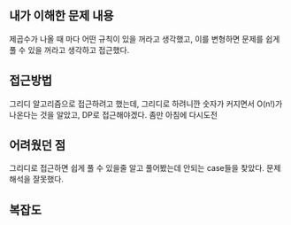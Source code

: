 ## 내가 이해한 문제 내용
제곱수가 나올 때 마다 어떤 규칙이 있을 꺼라고 생각했고, 이를 변형하면 문제를 쉽게 풀 수 있을 꺼라고 생각하고 접근했다.



## 접근방법
그리디 알고리즘으로 접근하려고 했는데, 그리디로 하려니깐 숫자가 커지면서 O(n!)가 나온다는 것을 알았고, DP로 접근해야겠다.
좀만 아침에 다시도전



## 어려웠던 점
그리디로 접근하면 쉽게 풀 수 있을줄 알고 풀어봤는데 안되는 case들을 찾았다. 문제 해석을 잘못했다.


## 복잡도
